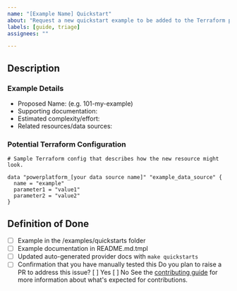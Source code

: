 ```yaml
---
name: "[Example Name] Quickstart"
about: "Request a new quickstart example to be added to the Terraform provider repository."
labels: [guide, triage]
assignees: ""

---
```


## Description

<!-- Short description here describing the new quickstart example that you're requesting.  Include a use case for why users need this example. -->

### Example Details

- Proposed Name: (e.g. 101-my-example)
- Supporting documentation: <!-- links to product documentation (if public). -->
- Estimated complexity/effort: <!--  (e.g., easy, moderate, hard) -->
- Related resources/data sources: <!-- what data sources and/or resources will this example use? -->

### Potential Terraform Configuration

```hcl
# Sample Terraform config that describes how the new resource might look.

data "powerplatform_[your data source name]" "example_data_source" {
  name = "example"
  parameter1 = "value1"
  parameter2 = "value2"
}

```

## Definition of Done
- [ ] Example in the /examples/quickstarts folder
- [ ] Example documentation in README.md.tmpl
- [ ] Updated auto-generated provider docs with `make quickstarts`
- [ ] Confirmation that you have manually tested this
Do you plan to raise a PR to address this issue?
[ ] Yes
[ ] No
See the [contributing guide](/CONTRIBUTING.md?) for more information about what's expected for contributions.
